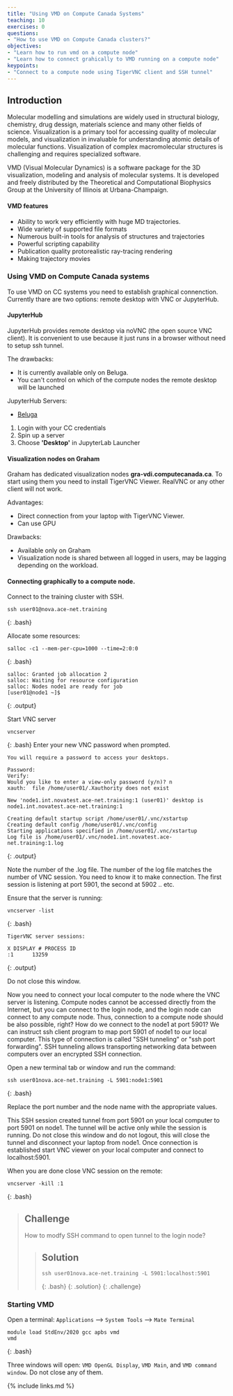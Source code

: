 ```yaml
---
title: "Using VMD on Compute Canada Systems"
teaching: 10
exercises: 0
questions:
- "How to use VMD on Compute Canada clusters?"
objectives:
- "Learn how to run vmd on a compute node"   
- "Learn how to connect grahically to VMD running on a compute node"
keypoints:
- "Connect to a compute node using TigerVNC client and SSH tunnel"
---
```

 
## Introduction
Molecular modelling and simulations are widely used in structural biology, chemistry, drug dessign, materials science and many other fields of science. Visualization is a primary tool for accessing quality of molecular models, and visualization in invaluable for understanding atomic details of molecular functions. Visualization of complex macromolecular structures is challenging and requires specialized software.

VMD (Visual Molecular Dynamics) is a software package for the 3D visualization, modeling and analysis of molecular systems. It is developed and freely distributed by the Theoretical and Computational Biophysics Group at the University of Illinois at Urbana-Champaign.

#### VMD features
- Ability to work very efficiently with huge MD trajectories.
- Wide variety of supported file formats
- Numerous built-in tools for analysis of structures and trajectories
- Powerful scripting capability
- Publication quality protorealistic ray-tracing rendering
- Making trajectory movies

### Using VMD on Compute Canada systems
To use VMD on CC systems you need to establish graphical connenction. Currently thare are two options: remote desktop with VNC or JupyterHub.

#### JupyterHub 
JupyterHub provides remote desktop via noVNC (the open source VNC client). It is convenient to use because it just runs in a browser without need to setup ssh tunnel. 

The drawbacks:
- It is currently available only on Beluga.
- You can't control on which of the compute nodes the remote desktop will be launched 

JupyterHub Servers:
- [Beluga](https://jupyterhub.beluga.calculcanada.ca/hub/login)

1. Login with your CC credentials
2. Spin up a server
3. Choose **'Desktop'** in JupyterLab Launcher

#### Visualization nodes on Graham
Graham has dedicated visualization nodes **gra-vdi.computecanada.ca**. To start using them you need to install TigerVNC Viewer. RealVNC or any other client will not work.  

Advantages:
- Direct connection from your laptop with TigerVNC Viewer.
- Can use GPU    

Drawbacks:
- Available only on Graham
- Visualization node is shared between all logged in users, may be lagging depending on the workload.

#### Connecting graphically to a compute node. 

Connect to the training cluster with SSH.  
~~~
ssh user01@nova.ace-net.training
~~~
{: .bash}

Allocate some resources:
~~~
salloc -c1 --mem-per-cpu=1000 --time=2:0:0
~~~
{: .bash}
~~~
salloc: Granted job allocation 2
salloc: Waiting for resource configuration
salloc: Nodes node1 are ready for job
[user01@node1 ~]$ 
~~~
{: .output}

Start VNC server
~~~
vncserver
~~~
{: .bash}
Enter your new VNC password when prompted. 
~~~
You will require a password to access your desktops.

Password:
Verify:
Would you like to enter a view-only password (y/n)? n
xauth:  file /home/user01/.Xauthority does not exist

New 'node1.int.novatest.ace-net.training:1 (user01)' desktop is node1.int.novatest.ace-net.training:1

Creating default startup script /home/user01/.vnc/xstartup
Creating default config /home/user01/.vnc/config
Starting applications specified in /home/user01/.vnc/xstartup
Log file is /home/user01/.vnc/node1.int.novatest.ace-net.training:1.log
~~~
{: .output}

Note the number of the .log file. The number of the log file matches the number of VNC session. You need to know it to make connection. The first session is listening at port  5901, the second at 5902 .. etc.

Ensure that the server is running:
~~~
vncserver -list
~~~
{: .bash}
~~~
TigerVNC server sessions:

X DISPLAY #	PROCESS ID
:1		13259
~~~
{: .output}

Do not close this window.

Now you need to connect your local computer to the node where the VNC server is listening. Compute nodes cannot be accessed directly from the Internet, but you can connect to the login node, and the login node can connect to any compute node. Thus, connection to a compute node should be also possible, right? How do we connect to the node1 at port 5901? We can instruct ssh client program to map port 5901 of node1 to our local computer. This type of connection is called "SSH tunneling" or "ssh port forwarding". SSH tunneling allows transporting networking data between computers over an encrypted SSH connection.

Open a new terminal tab or window and run the command:
~~~
ssh user01nova.ace-net.training -L 5901:node1:5901
~~~
{: .bash}

Replace the port number and the node name with the appropriate values.

This SSH session created tunnel from port 5901 on your local computer to  port 5901 on node1. The tunnel will be active only while the session is running. Do not close this window and do not logout, this will close the tunnel and disconnect your laptop from node1. Once connection is established start VNC viewer on your local computer and connect to localhost:5901.

When you are done close VNC session on the remote:
~~~
vncserver -kill :1
~~~
{: .bash}

>## Challenge
> How to modfy SSH command to open tunnel to the login node?
>> ## Solution
>> ~~~
>> ssh user01nova.ace-net.training -L 5901:localhost:5901
>> ~~~
>> {: .bash}
> {: .solution}
{: .challenge}

### Starting VMD
Open a terminal: 
`Applications` --> `System Tools` --> `Mate Terminal`
~~~
module load StdEnv/2020 gcc apbs vmd
vmd
~~~
{: .bash}

Three windows will open: `VMD OpenGL Display`, `VMD Main`, and `VMD command window`. Do not close any of them.

{% include links.md %}

